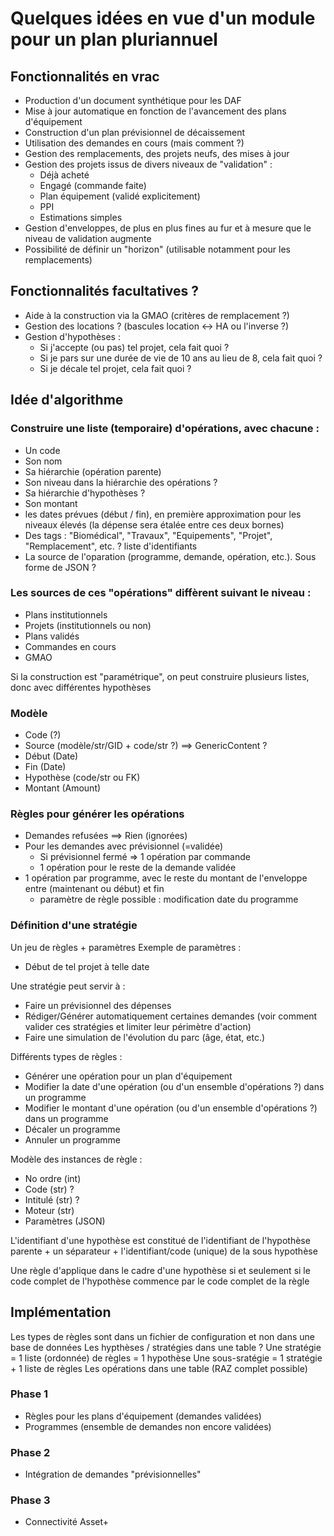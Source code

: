 # Quelques idées en vue d'un module pour un plan pluriannuel

## Fonctionnalités en vrac

- Production d'un document synthétique pour les DAF
- Mise à jour automatique en fonction de l'avancement des plans d'équipement
- Construction d'un plan prévisionnel de décaissement
- Utilisation des demandes en cours (mais comment ?)
- Gestion des remplacements, des projets neufs, des mises à jour
- Gestion des projets issus de divers niveaux de "validation" :
  - Déjà acheté
  - Engagé (commande faite)
  - Plan équipement (validé explicitement)
  - PPI
  - Estimations simples
- Gestion d'enveloppes, de plus en plus fines au fur et à mesure que le niveau de validation augmente
- Possibilité de définir un "horizon" (utilisable notamment pour les remplacements)

## Fonctionnalités facultatives ?

- Aide à la construction via la GMAO (critères de remplacement ?)
- Gestion des locations ? (bascules location <-> HA ou l'inverse ?)
- Gestion d'hypothèses :
  - Si j'accepte (ou pas) tel projet, cela fait quoi ?
  - Si je pars sur une durée de vie de 10 ans au lieu de 8, cela fait quoi ?
  - Si je décale tel projet, cela fait quoi ?

## Idée d'algorithme

### Construire une liste (temporaire) d'opérations, avec chacune :

- Un code
- Son nom
- Sa hiérarchie (opération parente)
- Son niveau dans la hiérarchie des opérations ?
- Sa hiérarchie d'hypothèses ?
- Son montant
- les dates prévues (début / fin), en première approximation pour les niveaux élevés (la dépense sera étalée entre ces deux bornes)
- Des tags : "Biomédical", "Travaux", "Equipements", "Projet", "Remplacement", etc. ? liste d'identifiants
- La source de l'oparation (programme, demande, opération, etc.). Sous forme de JSON ?

### Les sources de ces "opérations" diffèrent suivant le niveau :

- Plans institutionnels
- Projets (institutionnels ou non)
- Plans validés
- Commandes en cours
- GMAO

Si la construction est "paramétrique", on peut construire plusieurs listes, donc avec différentes hypothèses

### Modèle

- Code (?)
- Source (modèle/str/GID + code/str ?) ==> GenericContent ?
- Début (Date)
- Fin (Date)
- Hypothèse (code/str ou FK)
- Montant (Amount)

### Règles pour générer les opérations

- Demandes refusées ==> Rien (ignorées)
- Pour les demandes avec prévisionnel (=validée)
  - Si prévisionnel fermé => 1 opération par commande
  - 1 opération pour le reste de la demande validée
- 1 opération par programme, avec le reste du montant de l'enveloppe entre (maintenant ou début) et fin
  - paramètre de règle possible : modification date du programme

### Définition d'une stratégie

Un jeu de règles + paramètres
Exemple de paramètres :

- Début de tel projet à telle date

Une stratégie peut servir à :

- Faire un prévisionnel des dépenses
- Rédiger/Générer automatiquement certaines demandes (voir comment valider ces stratégies et limiter leur périmètre d'action)
- Faire une simulation de l'évolution du parc (âge, état, etc.)

Différents types de règles :

- Générer une opération pour un plan d'équipement
- Modifier la date d'une opération (ou d'un ensemble d'opérations ?) dans un programme
- Modifier le montant d'une opération (ou d'un ensemble d'opérations ?) dans un programme
- Décaler un programme
- Annuler un programme

Modèle des instances de règle :

- No ordre (int)
- Code (str) ?
- Intitulé (str) ?
- Moteur (str)
- Paramètres (JSON)

L'identifiant d'une hypothèse est constitué de l'identifiant de l'hypothèse parente + un séparateur + l'identifiant/code (unique) de la sous hypothèse

Une règle d'applique dans le cadre d'une hypothèse si et seulement si le code complet de l'hypothèse commence par le code complet de la règle

## Implémentation

Les types de règles sont dans un fichier de configuration et non dans une base de données
Les hypthèses / stratégies dans une table ?
Une stratégie = 1 liste (ordonnée) de règles = 1 hypothèse
Une sous-sratégie = 1 stratégie + 1 liste de règles
Les opérations dans une table (RAZ complet possible)

### Phase 1

- Règles pour les plans d'équipement (demandes validées)
- Programmes (ensemble de demandes non encore validées)

### Phase 2

- Intégration de demandes "prévisionnelles"

### Phase 3

- Connectivité Asset+
